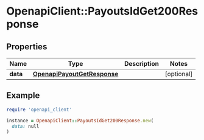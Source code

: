 # OpenapiClient::PayoutsIdGet200Response

## Properties

| Name | Type | Description | Notes |
| ---- | ---- | ----------- | ----- |
| **data** | [**OpenapiPayoutGetResponse**](OpenapiPayoutGetResponse.md) |  | [optional] |

## Example

```ruby
require 'openapi_client'

instance = OpenapiClient::PayoutsIdGet200Response.new(
  data: null
)
```

